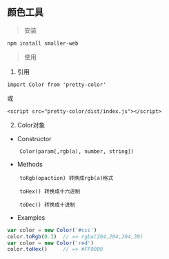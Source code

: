 ## 颜色工具

> 安装

```
npm install smaller-web
```

> 使用

1. 引用
```
import Color from 'pretty-color'
```
或
```
<script src="pretty-color/dist/index.js"></script>
```
2. Color对象
+ Constructor
```
    Color(param[,rgb(a), number, string])
```
+ Methods
```
    toRgb(opaction) 转换成rgb(a)格式
```
```
    toHex() 转换成十六进制
```
```
    toDec() 转换成十进制
```
+ Examples
```js
var color = new Color('#ccc')
color.toRgb(0.3)  // => rgba(204,204,204,30)
var color = new Color('red')
color.toHex()     // => #FF0000
```
